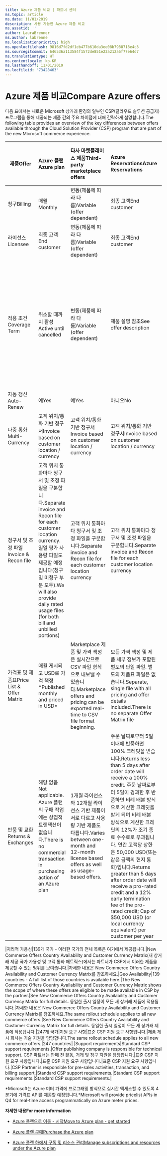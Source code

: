 ```yaml
---
title: Azure 제품 비교 | 파트너 센터
ms.topic: article
ms.date: 11/01/2019
description: 사용 가능한 Azure 제품 비교
ms.assetid: ''
author: LauraBrenner
ms.author: labrenne
ms.localizationpriority: high
ms.openlocfilehash: 9816d7fd2df1eb477b610da3ee08b7988718e4c3
ms.sourcegitcommit: 646536a113584f1572de851e22a212a6f77e64d7
ms.translationtype: HT
ms.contentlocale: ko-KR
ms.lasthandoff: 11/01/2019
ms.locfileid: "73428463"
---
```

# <a name="compare-azure-offers"></a><span data-ttu-id="498e7-103">Azure 제품 비교</span><span class="sxs-lookup"><span data-stu-id="498e7-103">Compare Azure offers</span></span>

<span data-ttu-id="498e7-104">다음 표에서는 새로운 Microsoft 상거래 환경의 일부인 CSP(클라우드 솔루션 공급자) 프로그램을 통해 제공되는 제품 간의 주요 차이점에 대해 간략하게 설명합니다.</span><span class="sxs-lookup"><span data-stu-id="498e7-104">The following table provides an overview of the key differences between offers available through the Cloud Solution Provider (CSP)  program that are part of the new Microsoft commerce experience.</span></span>


|<span data-ttu-id="498e7-105">**제품**</span><span class="sxs-lookup"><span data-stu-id="498e7-105">**Offer**</span></span>| <span data-ttu-id="498e7-106">**Azure 플랜**</span><span class="sxs-lookup"><span data-stu-id="498e7-106">**Azure plan**</span></span>|<span data-ttu-id="498e7-107">**타사 마켓플레이스 제품**</span><span class="sxs-lookup"><span data-stu-id="498e7-107">**Third-party marketplace offers**</span></span>|<span data-ttu-id="498e7-108">**Azure Reservations**</span><span class="sxs-lookup"><span data-stu-id="498e7-108">**Azure Reservations**</span></span>|<span data-ttu-id="498e7-109">**CSP를 통해 판매되는 서버 구독**</span><span class="sxs-lookup"><span data-stu-id="498e7-109">**Server Subscriptions sold through CSP**</span></span>|<span data-ttu-id="498e7-110">**사용자 수 기준 제품**</span><span class="sxs-lookup"><span data-stu-id="498e7-110">**Seat-based offers**</span></span>|
|-------------------|:------|:-----|:---------|:--------------|:---------|
|<span data-ttu-id="498e7-111">청구</span><span class="sxs-lookup"><span data-stu-id="498e7-111">Billing</span></span>|<span data-ttu-id="498e7-112">매월</span><span class="sxs-lookup"><span data-stu-id="498e7-112">Monthly</span></span>|<span data-ttu-id="498e7-113">변동(제품에 따라 다름)</span><span class="sxs-lookup"><span data-stu-id="498e7-113">Variable (offer dependent)</span></span>|<span data-ttu-id="498e7-114">최종 고객</span><span class="sxs-lookup"><span data-stu-id="498e7-114">End customer</span></span>|<span data-ttu-id="498e7-115">전체 기간 또는 3년 선불</span><span class="sxs-lookup"><span data-stu-id="498e7-115">Up front for the full term or 3-year term</span></span>|<span data-ttu-id="498e7-116">월별 또는 연간</span><span class="sxs-lookup"><span data-stu-id="498e7-116">Monthly or Annual</span></span>|
|<span data-ttu-id="498e7-117">라이선스</span><span class="sxs-lookup"><span data-stu-id="498e7-117">Licensee</span></span>|<span data-ttu-id="498e7-118">최종 고객</span><span class="sxs-lookup"><span data-stu-id="498e7-118">End customer</span></span>|<span data-ttu-id="498e7-119">변동(제품에 따라 다름)</span><span class="sxs-lookup"><span data-stu-id="498e7-119">Variable (offer dependent)</span></span>|<span data-ttu-id="498e7-120">최종 고객</span><span class="sxs-lookup"><span data-stu-id="498e7-120">End customer</span></span>| <span data-ttu-id="498e7-121">최종 고객</span><span class="sxs-lookup"><span data-stu-id="498e7-121">End customer</span></span>|   <span data-ttu-id="498e7-122">최종 고객</span><span class="sxs-lookup"><span data-stu-id="498e7-122">End customer</span></span>|
|<span data-ttu-id="498e7-123">적용 조건</span><span class="sxs-lookup"><span data-stu-id="498e7-123">Coverage Term</span></span>|<span data-ttu-id="498e7-124">취소할 때까지 활성</span><span class="sxs-lookup"><span data-stu-id="498e7-124">Active until cancelled</span></span>|<span data-ttu-id="498e7-125">변동(제품에 따라 다름)</span><span class="sxs-lookup"><span data-stu-id="498e7-125">Variable (offer dependent)</span></span>|<span data-ttu-id="498e7-126">제품 설명 참조</span><span class="sxs-lookup"><span data-stu-id="498e7-126">See offer description</span></span>|<span data-ttu-id="498e7-127">모든 Azure 예약에는 고유한 적용 기간이 있습니다.</span><span class="sxs-lookup"><span data-stu-id="498e7-127">All Azure Reservations have their own unique coverage period.</span></span>    <span data-ttu-id="498e7-128">모든 서버 구독에는 고유한 적용 기간이 있습니다.</span><span class="sxs-lookup"><span data-stu-id="498e7-128">All Server Subscriptions will have their own unique coverage period.</span></span>|   <span data-ttu-id="498e7-129">추가 사용자 수 기반 라이선스에는 기존 적용 기간 적용</span><span class="sxs-lookup"><span data-stu-id="498e7-129">Additional seat-based licenses will snap into the existing coverage period</span></span>|
|<span data-ttu-id="498e7-130">자동 갱신</span><span class="sxs-lookup"><span data-stu-id="498e7-130">Auto-Renew</span></span>|<span data-ttu-id="498e7-131">예</span><span class="sxs-lookup"><span data-stu-id="498e7-131">Yes</span></span>|<span data-ttu-id="498e7-132">예</span><span class="sxs-lookup"><span data-stu-id="498e7-132">Yes</span></span>|<span data-ttu-id="498e7-133">아니오</span><span class="sxs-lookup"><span data-stu-id="498e7-133">No</span></span>| <span data-ttu-id="498e7-134">아니오</span><span class="sxs-lookup"><span data-stu-id="498e7-134">No</span></span>|<span data-ttu-id="498e7-135">예</span><span class="sxs-lookup"><span data-stu-id="498e7-135">Yes</span></span>|
|<span data-ttu-id="498e7-136">다중 통화</span><span class="sxs-lookup"><span data-stu-id="498e7-136">Multi-Currency</span></span>|<span data-ttu-id="498e7-137">고객 위치/통화 기반 청구서</span><span class="sxs-lookup"><span data-stu-id="498e7-137">Invoice based on customer location / currency</span></span>|<span data-ttu-id="498e7-138">고객 위치/통화 기반 청구서</span><span class="sxs-lookup"><span data-stu-id="498e7-138">Invoice based on customer location / currency</span></span>|<span data-ttu-id="498e7-139">고객 위치/통화 기반 청구서</span><span class="sxs-lookup"><span data-stu-id="498e7-139">Invoice based on customer location / currency</span></span>|<span data-ttu-id="498e7-140">고객 위치/통화 기반 청구서</span><span class="sxs-lookup"><span data-stu-id="498e7-140">Invoice based on customer location / currency</span></span>|<span data-ttu-id="498e7-141">파트너 위치 통화 기반</span><span class="sxs-lookup"><span data-stu-id="498e7-141">Based on Partner location currency</span></span>| 
|<span data-ttu-id="498e7-142">청구서 및 조정 파일</span><span class="sxs-lookup"><span data-stu-id="498e7-142">Invoice & Recon file</span></span>|<span data-ttu-id="498e7-143">고객 위치 통화마다 청구서 및 조정 파일을 구분합니다.</span><span class="sxs-lookup"><span data-stu-id="498e7-143">Separate invoice and Recon file for each customer location currency.</span></span>  <span data-ttu-id="498e7-144">일일 평가 사용량 파일도 제공할 예정입니다(청구 및 미청구 부분 모두).</span><span class="sxs-lookup"><span data-stu-id="498e7-144">We will also provide daily rated usage files (for both bill and unbilled portions)</span></span> |<span data-ttu-id="498e7-145">고객 위치 통화마다 청구서 및 조정 파일을 구분합니다.</span><span class="sxs-lookup"><span data-stu-id="498e7-145">Separate invoice and Recon file for each customer location currency</span></span>|<span data-ttu-id="498e7-146">고객 위치 통화마다 청구서 및 조정 파일을 구분합니다.</span><span class="sxs-lookup"><span data-stu-id="498e7-146">Separate invoice and Recon file for each customer location currency</span></span>|<span data-ttu-id="498e7-147">고객 위치 통화마다 청구서 및 조정 파일을 구분합니다.</span><span class="sxs-lookup"><span data-stu-id="498e7-147">Separate invoice and Recon file for each customer location currency</span></span>|<span data-ttu-id="498e7-148">한 청구서와 조정 파일의 모든 주문</span><span class="sxs-lookup"><span data-stu-id="498e7-148">All orders on one invoice and Recon file</span></span>|
|<span data-ttu-id="498e7-149">가격표 및 제품표</span><span class="sxs-lookup"><span data-stu-id="498e7-149">Price List & Offer Matrix</span></span>|<span data-ttu-id="498e7-150">매월 게시되고 USD로 가격 책정\*</span><span class="sxs-lookup"><span data-stu-id="498e7-150">Published monthly and priced in USD\*</span></span>|<span data-ttu-id="498e7-151">Marketplace 제품 및 가격 책정은 실시간으로 CSV 파일 형식으로 내보낼 수 있습니다.</span><span class="sxs-lookup"><span data-stu-id="498e7-151">Marketplace offers and pricing can be exported real-time to CSV file format beginning.</span></span>|<span data-ttu-id="498e7-152">모든 가격 책정 및 제품 세부 정보가 포함된 별도의 단일 파일. 별도의 제품표 파일은 없습니다.</span><span class="sxs-lookup"><span data-stu-id="498e7-152">Separate, single file with all pricing and offer details included.There is no separate Offer Matrix file</span></span>||<span data-ttu-id="498e7-153">모든 가격 책정 및 제품 세부 정보가 포함된 별도의 단일 파일. 별도의 제품표는 없습니다.</span><span class="sxs-lookup"><span data-stu-id="498e7-153">Separate, single file with all pricing and offer details included.There is no separate Offer Matrix.</span></span>| <span data-ttu-id="498e7-154">모든 가격 책정 및 제품 세부 정보가 포함된 별도의 단일 파일.</span><span class="sxs-lookup"><span data-stu-id="498e7-154">fileSeparate, single file with all pricing and offer details included.</span></span>|<span data-ttu-id="498e7-155">별도의 가격표 및 제품표(2개 파일).</span><span class="sxs-lookup"><span data-stu-id="498e7-155">Separate price list and offer matrix (2 files).</span></span>|
|<span data-ttu-id="498e7-156">반품 및 교환</span><span class="sxs-lookup"><span data-stu-id="498e7-156">Returns & Exchanges</span></span>|<span data-ttu-id="498e7-157">해당 없음</span><span class="sxs-lookup"><span data-stu-id="498e7-157">Not applicable.</span></span> <span data-ttu-id="498e7-158">Azure 플랜의 구매 작업에는 상업적 트랜잭션이 없습니다.</span><span class="sxs-lookup"><span data-stu-id="498e7-158">There is no commercial transaction in purchasing action of an Azure plan</span></span>|<span data-ttu-id="498e7-159">1개월 라이선스와 12개월 라이선스 기반 제품이 서로 다르고 사용량 기반 제품도 다릅니다.</span><span class="sxs-lookup"><span data-stu-id="498e7-159">Varies between one-month and 12-month license based offers as well as usage-based offers.</span></span>|<span data-ttu-id="498e7-160">주문 날짜로부터 5일 이내에 반품하면 100% 크레딧을 받습니다.</span><span class="sxs-lookup"><span data-stu-id="498e7-160">Returns less than 5 days after order date will receive a 100% credit.</span></span> <span data-ttu-id="498e7-161">주문 날짜로부터 5일이 경과한 후 반품하면 비례 배분 방식으로 계산한 크레딧을 받게 되며 비례 배분 방식으로 계산한 크레딧의 12%가 조기 종료 수수료로 부과됩니다. 연간 고객당 상한은 50,000 USD(또는 같은 금액의 현지 통화)입니다.</span><span class="sxs-lookup"><span data-stu-id="498e7-161">Returns greater than 5 days after order date will receive a pro-rated credit and a 12% early termination fee of the pro-rated credit; Cap of $50,000 USD (or local currency equivalent) per customer per year</span></span>|<span data-ttu-id="498e7-162">주문 날짜로부터 60일 이내에 반품하면 100% 크레딧을 받게 되고 라이선스 키가 비활성화됩니다.</span><span class="sxs-lookup"><span data-stu-id="498e7-162">Returns less than 60 days from order date will receive a 100% credit license keys will be deactivated.</span></span> <span data-ttu-id="498e7-163">부분 반품은 허용되지 않습니다.</span><span class="sxs-lookup"><span data-stu-id="498e7-163">Partial returns will not be accepted.</span></span>|   <span data-ttu-id="498e7-164">30일 이내에 일시 중단/취소할 경우 100% 크레딧을 받게 됩니다. 30일이 경과한 후 일시 중단/취소할 경우 비례 배분 방식으로 계산한 크레딧을 받게 됩니다.</span><span class="sxs-lookup"><span data-stu-id="498e7-164">Suspensions / cancellations less than 30 days will receive a 100% credit; Suspensions / cancellations greater than 30 days will receive a pro-rated credit.</span></span>|

<span data-ttu-id="498e7-165">|지리적 가용성|139개 국가 - 이러한 국가의 전체 목록은 여기에서 제공됩니다.|New Commerce Offers Country Availability and Customer Currency Matrix(새 상거래 제공 국가 가용성 및 고객 통화 매트릭스)에서는 파트너가 CSP에서 이러한 제품을 제공할 수 있는 범위를 보여줍니다.|자세한 내용은 New Commerce Offers Country Availability and Customer Currency Matrix를 참조하세요.</span><span class="sxs-lookup"><span data-stu-id="498e7-165">|Geo Availability|139 countries - A full list of those countries is available here.|The New Commerce Offers Country Availability and Customer Currency Matrix shows the scope of where these offers are eligible to be made available in CSP by the partner.|See New Commerce Offers Country Availability and Customer Currency Matrix for full details.</span></span> <span data-ttu-id="498e7-166">동일한 출시 일정이 모든 새 상거래 제품에 적용됩니다.|자세한 내용은 New Commerce Offers Country Availability and Customer Currency Matrix를 참조하세요.</span><span class="sxs-lookup"><span data-stu-id="498e7-166">The same rollout schedule applies to all new commerce offers.|See New Commerce Offers Country Availability and Customer Currency Matrix for full details.</span></span>  <span data-ttu-id="498e7-167">동일한 출시 일정이 모든 새 상거래 제품에 적용됩니다.|247개 국가|지원 요구 사항|표준 CSP 지원 요구 사항입니다.|제품 게시 회사는 기술 지원을 담당합니다.</span><span class="sxs-lookup"><span data-stu-id="498e7-167">The same rollout schedule applies to all new commerce offers.|247 countries| |Support requirements|Standard CSP support requirements.|Offer publishing company is responsible for technical support.</span></span>  <span data-ttu-id="498e7-168">CSP 파트너는 판매 전 활동, 거래 및 청구 지원을 담당합니다.|표준 CSP 지원 요구 사항입니다.|표준 CSP 지원 요구 사항입니다.|표준 CSP 지원 요구 사항입니다.|</span><span class="sxs-lookup"><span data-stu-id="498e7-168">CSP Partner is responsible for pre-sales activities, transaction, and billing support.|Standard CSP support requirements.|Standard CSP support requirements.|Standard CSP support requirements.|</span></span>

<span data-ttu-id="498e7-169">\*Microsoft는 Azure 미터 가격에 프로그래밍 방식으로 실시간 액세스할 수 있도록 4분기에 가격표 API를 제공할 예정입니다.</span><span class="sxs-lookup"><span data-stu-id="498e7-169">\*Microsoft will provide pricelist APIs in Q4 for real-time access programmatically on Azure meter prices.</span></span>

<span data-ttu-id="498e7-170">**자세한 내용**</span><span class="sxs-lookup"><span data-stu-id="498e7-170">**For more information**</span></span>

- [<span data-ttu-id="498e7-171">Azure 플랜으로 이동 - 시작</span><span class="sxs-lookup"><span data-stu-id="498e7-171">Move to Azure plan - get started</span></span>](azure-plan-get-started.md)

- [<span data-ttu-id="498e7-172">Azure 플랜 구매</span><span class="sxs-lookup"><span data-stu-id="498e7-172">Purchase the Azure plan</span></span>](purchase-azure-plan.md)

- [<span data-ttu-id="498e7-173">Azure 플랜 하에서 구독 및 리소스 관리</span><span class="sxs-lookup"><span data-stu-id="498e7-173">Manage subscriptions and resources under the Azure plan</span></span>](azure-plan-manage.md)

